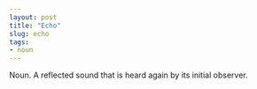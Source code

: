 ```yaml
---
layout: post
title: "Echo"
slug: echo
tags:
- noun
---
```


Noun. A reflected sound that is heard again by its initial observer.

